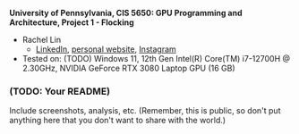 **University of Pennsylvania, CIS 5650: GPU Programming and Architecture,
Project 1 - Flocking**

* Rachel Lin
  * [LinkedIn](https://www.linkedin.com/in/rachel-lin-452834213/), [personal website](https://www.artstation.com/rachellin4), [Instagram](https://www.instagram.com/lotus_crescent/)
* Tested on: (TODO) Windows 11, 12th Gen Intel(R) Core(TM) i7-12700H @ 2.30GHz, NVIDIA GeForce RTX 3080 Laptop GPU (16 GB)

### (TODO: Your README)

Include screenshots, analysis, etc. (Remember, this is public, so don't put
anything here that you don't want to share with the world.)
